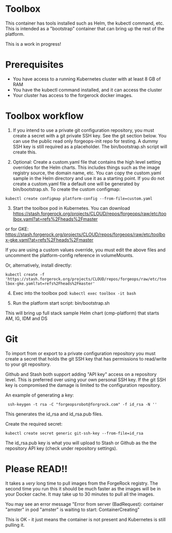 # Toolbox

This container has tools installed such as Helm, the kubectl command, etc. This is intended as a 
"bootstrap" container that can bring up the rest of the platform.

This is a work in progress!

# Prerequisites

* You have access to a running Kubernetes cluster with at least 8 GB of RAM
* You have the kubectl command installed, and it can access the cluster
* Your cluster has access to the forgerock docker images.


# Toolbox workflow

1. If you intend to use a private git configuration repository, you must create a secret with
a git private SSH key. See the git section below. You can use the public read only forgeops-init repo 
for testing. A dummy SSH key is still required as a placeholder. The bin/bootstrap.sh script
will create this.

2. Optional: Create a custom.yaml file that contains the high level setting overrides for the Helm
charts. This includes things such as the image registry source, the domain name, etc. You
can copy the custom.yaml sample in the Helm directory and use it as a starting point. If you do not create a custom.yaml
file a default one will be generated by bin/bootstrap.sh. To create the custom configmap:

`kubectl create configmap platform-config --from-file=custom.yaml`

3. Start the toolbox pod in Kubernetes. You can download 
https://stash.forgerock.org/projects/CLOUD/repos/forgeops/raw/etc/toolbox.yaml?at=refs%2Fheads%2Fmaster

or for GKE:
https://stash.forgerock.org/projects/CLOUD/repos/forgeops/raw/etc/toolbox-gke.yaml?at=refs%2Fheads%2Fmaster

If you are using a custom values override, you must edit the above files and uncomment the platform-config
reference in volumeMounts.

Or, alternatively, install directly:

`kubectl create -f 'https://stash.forgerock.org/projects/CLOUD/repos/forgeops/raw/etc/toolbox-gke.yaml?at=refs%2Fheads%2Fmaster'` 

4. Exec into the toolbox pod:  `kubectl exec toolbox -it bash`

6. Run the platform start script: bin/bootstrap.sh 

This will bring up full stack sample Helm chart (cmp-platform) that starts AM, IG, IDM and DS


# Git

To import from or export to a private configuration repository you must create 
a secret that holds the git SSH key that has permissions to read/write to your git repository. 

Github and Stash both support adding "API key" access on a repository level. This is 
preferred over using your 
own personal SSH key. If the git SSH key is compromised the damage is limited to the configuration repository.

An example of generating a key:

` ssh-keygen -t rsa -C "forgeopsrobot@forgrock.com" -f id_rsa -N ''`

This generates the id_rsa and id_rsa.pub files.

Create the required secret:
 
`kubectl create secret generic git-ssh-key --from-file=id_rsa`

The id_rsa.pub key is what you will upload to Stash or Github as the the repository API key 
(check under repository settings).


# Please READ!!

It takes a *very* long time to pull images from the ForgeRock registry. The second
time you run this it should be much faster as the images will be in your Docker cache.
It may take up to 30 minutes to pull all the images.

You may see an error message "Error from server (BadRequest): container "amster" in pod "amster" is waiting to start: ContainerCreating"

This is OK - it just means the container is not present and Kubernetes is still pulling it.

